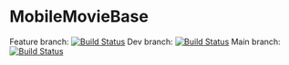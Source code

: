 # MobileMovieBase
Feature branch: [![Build Status](https://travis-ci.com/hargitomi97/MobileMovieBase.svg?token=qnz7sKhUuMutAyXUFuAm&branch=feature)](https://travis-ci.com/hargitomi97/MobileMovieBase)
Dev branch: [![Build Status](https://travis-ci.com/hargitomi97/MobileMovieBase.svg?token=qnz7sKhUuMutAyXUFuAm&branch=dev)](https://travis-ci.com/hargitomi97/MobileMovieBase)
Main branch: [![Build Status](https://travis-ci.com/hargitomi97/MobileMovieBase.svg?token=qnz7sKhUuMutAyXUFuAm&branch=main)](https://travis-ci.com/hargitomi97/MobileMovieBase)